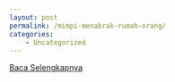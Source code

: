 ```yaml
---
layout: post
permalink: /mimpi-menabrak-rumah-orang/
categories:
    - Uncategorized
---
```


[Baca Selengkapnya](/01)